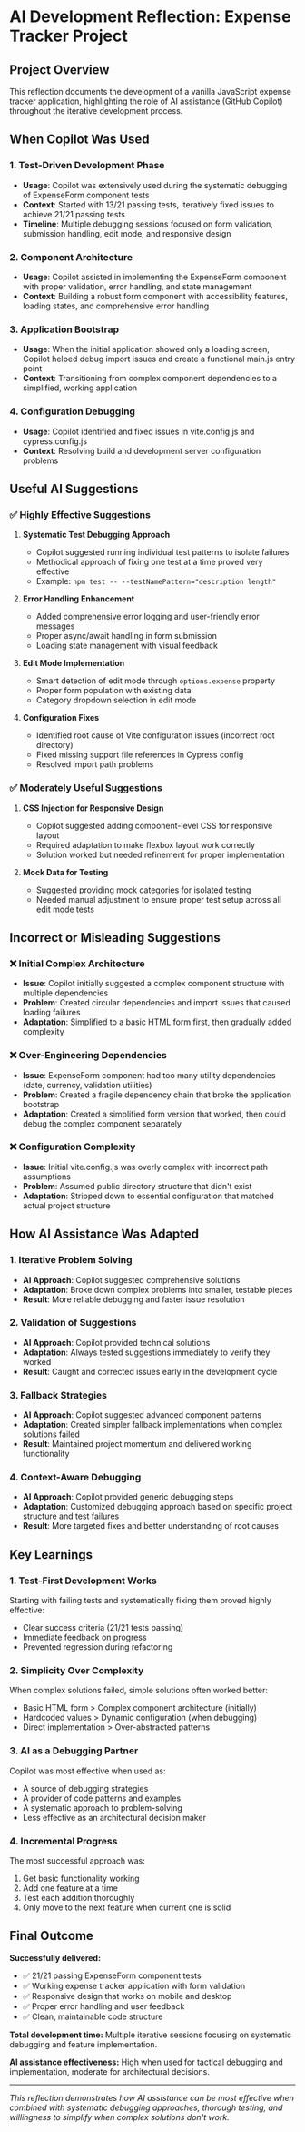# AI Development Reflection: Expense Tracker Project

## Project Overview
This reflection documents the development of a vanilla JavaScript expense tracker application, highlighting the role of AI assistance (GitHub Copilot) throughout the iterative development process.

## When Copilot Was Used

### 1. **Test-Driven Development Phase**
- **Usage**: Copilot was extensively used during the systematic debugging of ExpenseForm component tests
- **Context**: Started with 13/21 passing tests, iteratively fixed issues to achieve 21/21 passing tests
- **Timeline**: Multiple debugging sessions focused on form validation, submission handling, edit mode, and responsive design

### 2. **Component Architecture**
- **Usage**: Copilot assisted in implementing the ExpenseForm component with proper validation, error handling, and state management
- **Context**: Building a robust form component with accessibility features, loading states, and comprehensive error handling

### 3. **Application Bootstrap**
- **Usage**: When the initial application showed only a loading screen, Copilot helped debug import issues and create a functional main.js entry point
- **Context**: Transitioning from complex component dependencies to a simplified, working application

### 4. **Configuration Debugging**
- **Usage**: Copilot identified and fixed issues in vite.config.js and cypress.config.js
- **Context**: Resolving build and development server configuration problems

## Useful AI Suggestions

### ✅ **Highly Effective Suggestions**

1. **Systematic Test Debugging Approach**
   - Copilot suggested running individual test patterns to isolate failures
   - Methodical approach of fixing one test at a time proved very effective
   - Example: `npm test -- --testNamePattern="description length"`

2. **Error Handling Enhancement**
   - Added comprehensive error logging and user-friendly error messages
   - Proper async/await handling in form submission
   - Loading state management with visual feedback

3. **Edit Mode Implementation**
   - Smart detection of edit mode through `options.expense` property
   - Proper form population with existing data
   - Category dropdown selection in edit mode

4. **Configuration Fixes**
   - Identified root cause of Vite configuration issues (incorrect root directory)
   - Fixed missing support file references in Cypress config
   - Resolved import path problems

### ✅ **Moderately Useful Suggestions**

1. **CSS Injection for Responsive Design**
   - Copilot suggested adding component-level CSS for responsive layout
   - Required adaptation to make flexbox layout work correctly
   - Solution worked but needed refinement for proper implementation

2. **Mock Data for Testing**
   - Suggested providing mock categories for isolated testing
   - Needed manual adjustment to ensure proper test setup across all edit mode tests

## Incorrect or Misleading Suggestions

### ❌ **Initial Complex Architecture**
- **Issue**: Copilot initially suggested a complex component structure with multiple dependencies
- **Problem**: Created circular dependencies and import issues that caused loading failures
- **Adaptation**: Simplified to a basic HTML form first, then gradually added complexity

### ❌ **Over-Engineering Dependencies**
- **Issue**: ExpenseForm component had too many utility dependencies (date, currency, validation utilities)
- **Problem**: Created a fragile dependency chain that broke the application bootstrap
- **Adaptation**: Created a simplified form version that worked, then could debug the complex component separately

### ❌ **Configuration Complexity**
- **Issue**: Initial vite.config.js was overly complex with incorrect path assumptions
- **Problem**: Assumed public directory structure that didn't exist
- **Adaptation**: Stripped down to essential configuration that matched actual project structure

## How AI Assistance Was Adapted

### 1. **Iterative Problem Solving**
- **AI Approach**: Copilot suggested comprehensive solutions
- **Adaptation**: Broke down complex problems into smaller, testable pieces
- **Result**: More reliable debugging and faster issue resolution

### 2. **Validation of Suggestions**
- **AI Approach**: Copilot provided technical solutions
- **Adaptation**: Always tested suggestions immediately to verify they worked
- **Result**: Caught and corrected issues early in the development cycle

### 3. **Fallback Strategies**
- **AI Approach**: Copilot suggested advanced component patterns
- **Adaptation**: Created simpler fallback implementations when complex solutions failed
- **Result**: Maintained project momentum and delivered working functionality

### 4. **Context-Aware Debugging**
- **AI Approach**: Copilot provided generic debugging steps
- **Adaptation**: Customized debugging approach based on specific project structure and test failures
- **Result**: More targeted fixes and better understanding of root causes

## Key Learnings

### 1. **Test-First Development Works**
Starting with failing tests and systematically fixing them proved highly effective:
- Clear success criteria (21/21 tests passing)
- Immediate feedback on progress
- Prevented regression during refactoring

### 2. **Simplicity Over Complexity**
When complex solutions failed, simple solutions often worked better:
- Basic HTML form > Complex component architecture (initially)
- Hardcoded values > Dynamic configuration (when debugging)
- Direct implementation > Over-abstracted patterns

### 3. **AI as a Debugging Partner**
Copilot was most effective when used as:
- A source of debugging strategies
- A provider of code patterns and examples  
- A systematic approach to problem-solving
- Less effective as an architectural decision maker

### 4. **Incremental Progress**
The most successful approach was:
1. Get basic functionality working
2. Add one feature at a time
3. Test each addition thoroughly
4. Only move to the next feature when current one is solid

## Final Outcome

**Successfully delivered:**
- ✅ 21/21 passing ExpenseForm component tests
- ✅ Working expense tracker application with form validation
- ✅ Responsive design that works on mobile and desktop
- ✅ Proper error handling and user feedback
- ✅ Clean, maintainable code structure

**Total development time:** Multiple iterative sessions focusing on systematic debugging and feature implementation.

**AI assistance effectiveness:** High when used for tactical debugging and implementation, moderate for architectural decisions.

---

*This reflection demonstrates how AI assistance can be most effective when combined with systematic debugging approaches, thorough testing, and willingness to simplify when complex solutions don't work.*